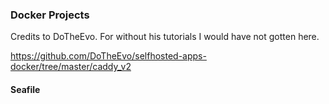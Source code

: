 ### Docker Projects

Credits to DoTheEvo. For without his tutorials I would have not gotten here.

https://github.com/DoTheEvo/selfhosted-apps-docker/tree/master/caddy_v2

#### Seafile
